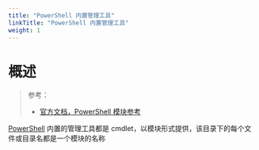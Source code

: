 ```yaml
---
title: "PowerShell 内置管理工具"
linkTitle: "PowerShell 内置管理工具"
weight: 1
---
```


# 概述

> 参考：
>
> - [官方文档，PowerShell 模块参考](https://learn.microsoft.com/en-us/powershell/module)

[PowerShell](/docs/1.操作系统/4.Terminal%20与%20Shell/WindowsShell/PowerShell/PowerShell.md) 内置的管理工具都是 cmdlet，以模块形式提供，该目录下的每个文件或目录名都是一个模块的名称

